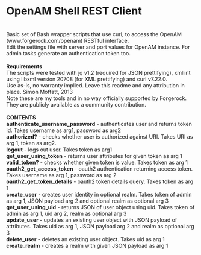 OpenAM Shell REST Client
====================
<br/>
Basic set of Bash wrapper scripts that use curl, to access the OpenAM (www.forgerock.com/openam) RESTful interface.
<br/>
Edit the settings file with server and port values for OpenAM instance.  For admin tasks generate an authentication token too.
<br/>
<br/>
<b>Requirements</b>
<br/>
The scripts were tested with jq v1.2 (required for JSON prettifying), xmllint using libxml version 20708 (for XML prettifying) and curl v7.22.0. 
<br/>
Use as-is, no warranty implied. Leave this readme and any attribution in place. Simon Moffatt, 2013 
<br/>
Note these are my tools and in no way officially supported by Forgerock. They are publicly available as a community contribution.
<br/>
<br/>
<b>CONTENTS</b>
<br/>
<b>authenticate_username_password</b> - authenticates user and returns token id.  Takes username as arg1, password as arg2
<br/>
<b>authorized?</b> - checks whether user is authorized against URI.  Takes URI as arg 1, token as arg2.
<br/>
<b>logout</b> - logs out user. Takes token as arg1
<br/>
<b>get_user_using_token</b> - returns user attributes for given token as arg 1
<br/>
<b>valid_token?</b> - checks whether given token is value.  Takes token as arg 1
<br/>
<b>oauth2_get_access_token</b> - oauth2 authentication returning access token.  Takes username as arg 1, password as arg 2 
<br/>
<b>oauth2_get_token_details</b> - oauth2 token details query.  Takes token as arg 1
<br/>
<b>create_user</b> - creates user identity in optional realm.  Takes token of admin as arg 1, JSON payload arg 2 and optional realm as optional arg 3
<br/>
<b>get_user_using_uid</b> - returns JSON of user object using uid.  Takes token of admin as arg 1, uid arg 2, realm as optional arg 3
<br/>
<b>update_user</b> - updates an existing user object with JSON payload of attributes.  Takes uid as arg 1, JSON payload arg 2 and realm as optional arg 3
<br/>
<b>delete_user</b> - deletes an existing user object.  Takes uid as arg 1
<br/>
<b>create_realm</b> - creates a realm with given JSON payload as arg 1

